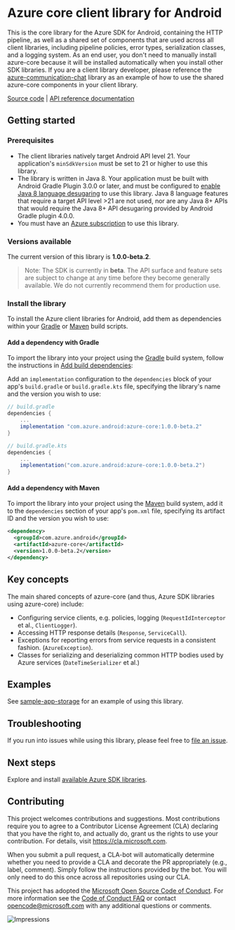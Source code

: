# Azure core client library for Android

This is the core library for the Azure SDK for Android, containing the HTTP pipeline, as well as a shared set of
components that are used across all client libraries, including pipeline policies, error types, serialization classes,
and a logging system. As an end user, you don't need to manually install azure-core because it will be installed
automatically when you install other SDK libraries. If you are a client library developer, please reference the
[azure-communication-chat](https://github.com/Azure/azure-sdk-for-android/blob/master/sdk/communication/azure-communication-chat)
library as an example of how to use the shared azure-core components in your client library.

[Source code](https://github.com/Azure/azure-sdk-for-android/tree/master/sdk/core/azure-core)
| [API reference documentation](https://azure.github.io/azure-sdk-for-android/sdk/core/azure-core/azure-core/index.html)

## Getting started

### Prerequisites
* The client libraries natively target Android API level 21. Your application's `minSdkVersion` must be set to 21 or
  higher to use this library.
* The library is written in Java 8. Your application must be built with Android Gradle Plugin 3.0.0 or later, and must
  be configured to
  [enable Java 8 language desugaring](https://developer.android.com/studio/write/java8-support.html#supported_features)
  to use this library. Java 8 language features that require a target API level >21 are not used, nor are any Java 8+
  APIs that would require the Java 8+ API desugaring provided by Android Gradle plugin 4.0.0.
* You must have an [Azure subscription](https://azure.microsoft.com/free/) to use this library.

### Versions available
The current version of this library is **1.0.0-beta.2**.

> Note: The SDK is currently in **beta**. The API surface and feature sets are subject to change at any time before they become generally available. We do not currently recommend them for production use.

### Install the library
To install the Azure client libraries for Android, add them as dependencies within your
[Gradle](#add-a-dependency-with-gradle) or
[Maven](#add-a-dependency-with-maven) build scripts.

#### Add a dependency with Gradle
To import the library into your project using the [Gradle](https://gradle.org/) build system, follow the instructions in [Add build dependencies](https://developer.android.com/studio/build/dependencies):

Add an `implementation` configuration to the `dependencies` block of your app's `build.gradle` or `build.gradle.kts` file, specifying the library's name and the version you wish to use:

```gradle
// build.gradle
dependencies {
    ...
    implementation "com.azure.android:azure-core:1.0.0-beta.2"
}

// build.gradle.kts
dependencies {
    ...
    implementation("com.azure.android:azure-core:1.0.0-beta.2")
}
```

#### Add a dependency with Maven
To import the library into your project using the [Maven](https://maven.apache.org/) build system, add it to the `dependencies` section of your app's `pom.xml` file, specifying its artifact ID and the version you wish to use:

```xml
<dependency>
  <groupId>com.azure.android</groupId>
  <artifactId>azure-core</artifactId>
  <version>1.0.0-beta.2</version>
</dependency>
```


## Key concepts

The main shared concepts of azure-core (and thus, Azure SDK libraries using azure-core) include:

- Configuring service clients, e.g. policies, logging (`RequestIdInterceptor` et al., `ClientLogger`).
- Accessing HTTP response details (`Response`, `ServiceCall`).
- Exceptions for reporting errors from service requests in a consistent fashion. (`AzureException`).
- Classes for serializing and deserializing common HTTP bodies used by Azure services (`DateTimeSerializer` et al.)

## Examples

See [sample-app-storage](https://github.com/Azure/azure-sdk-for-android/tree/master/samples/sample-app-storage) for an example of using this library.

## Troubleshooting

If you run into issues while using this library, please feel free to
[file an issue](https://github.com/Azure/azure-sdk-for-android/issues/new).

## Next steps

Explore and install
[available Azure SDK libraries](https://github.com/Azure/azure-sdk-for-android/blob/master/README.md#libraries-available).

## Contributing

This project welcomes contributions and suggestions. Most contributions require you to agree to a Contributor License
Agreement (CLA) declaring that you have the right to, and actually do, grant us the rights to use your contribution. For
details, visit https://cla.microsoft.com.

When you submit a pull request, a CLA-bot will automatically determine whether you need to provide a CLA and decorate
the PR appropriately (e.g., label, comment). Simply follow the instructions provided by the bot. You will only need to
do this once across all repositories using our CLA.

This project has adopted the [Microsoft Open Source Code of Conduct](https://opensource.microsoft.com/codeofconduct/).
For more information see the [Code of Conduct FAQ](https://opensource.microsoft.com/codeofconduct/faq/) or contact
[opencode@microsoft.com](mailto:opencode@microsoft.com) with any additional questions or comments.

![Impressions](https://azure-sdk-impressions.azurewebsites.net/api/impressions/azure-sdk-for-android%2Fsdk%2Fcore%2Fazure-core%2FREADME.png)
